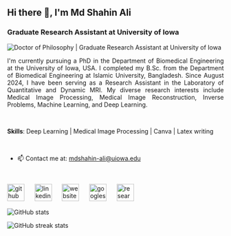 ## Hi there 👋, I'm Md Shahin Ali
### Graduate Research Assistant at University of Iowa
![Doctor of Philosophy | Graduate Research Assistant at University of Iowa](https://media.licdn.com/dms/image/v2/D5616AQEAjBtc3pikuw/profile-displaybackgroundimage-shrink_200_800/profile-displaybackgroundimage-shrink_200_800/0/1699291510981?e=2147483647&v=beta&t=MuLRkDb5SMrb73snxElHmsSn5QVaM_I8yA4rRnMLQTs)

<p align="justify">
I'm currently pursuing a PhD in the Department of Biomedical Engineering at the University of Iowa, USA. I completed my B.Sc. from the Department of Biomedical Engineering at Islamic University, Bangladesh. Since August 2024, I have been serving as a Research Assistant in the Laboratory of Quantitative and Dynamic MRI. My diverse research interests include Medical Image Processing, Medical Image Reconstruction, Inverse Problems, Machine Learning, and Deep Learning.
</p>

<br>

**Skills**: Deep Learning | Medical Image Processing | Canva | Latex writing

<br>

- 📫 Contact me at: mdshahin-ali@uiowa.edu 

<br>

[<img src='https://cdn.jsdelivr.net/npm/simple-icons@3.0.1/icons/github.svg' alt='github' height='40'>](https://github.com/md-shahin-ali) &nbsp;&nbsp;&nbsp;&nbsp;
[<img src='https://cdn.jsdelivr.net/npm/simple-icons@3.0.1/icons/linkedin.svg' alt='linkedin' height='40'>](https://www.linkedin.com/in/md-shahin-ali/) &nbsp;&nbsp;&nbsp;&nbsp;
[<img src='https://cdn.jsdelivr.net/npm/simple-icons@3.0.1/icons/icloud.svg' alt='website' height='40'>](https://sites.google.com/view/md-shahin-ali/home) &nbsp;&nbsp;&nbsp;&nbsp;
[<img src='https://cdn.jsdelivr.net/npm/simple-icons@3.0.1/icons/googlescholar.svg' alt='googlescholar' height='40'>](https://scholar.google.com/citations?user=R35Lm8YAAAAJ&hl=en) &nbsp;&nbsp;&nbsp;&nbsp;
[<img src='https://cdn.jsdelivr.net/npm/simple-icons@3.0.1/icons/researchgate.svg' alt='researchgate' height='40'>](https://www.researchgate.net/profile/Md-Ali-177)

 

![GitHub stats](https://github-readme-stats.vercel.app/api?username=md-shahin-ali&show_icons=true)  

![GitHub streak stats](https://streak-stats.demolab.com/?user=md-shahin-ali)  

